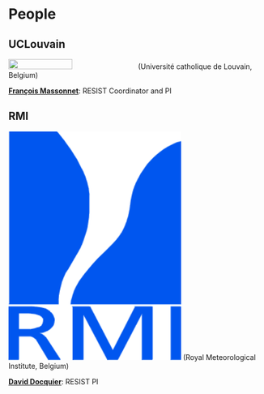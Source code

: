 # People

## UCLouvain
<img src="https://resist-impuls.github.io/docs/assets/logo_UCLouvain_format_jpg_RVB.jpg" height=50% width=50%>
(Université catholique de Louvain, Belgium)

[**François Massonnet**](https://www.elic.ucl.ac.be/modx/index.php?id=73): RESIST Coordinator and PI

## RMI
![RMI](/docs/assets/logo_rmicolor.png)
(Royal Meteorological Institute, Belgium)

[**David Docquier**](https://sites.google.com/view/daviddocquier): RESIST PI
